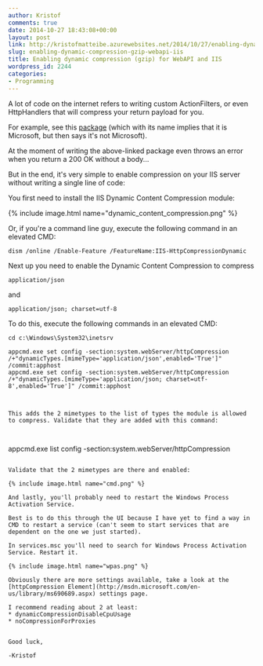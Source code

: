 ```yaml
---
author: Kristof
comments: true
date: 2014-10-27 18:43:08+00:00
layout: post
link: http://kristofmatteibe.azurewebsites.net/2014/10/27/enabling-dynamic-compression-gzip-webapi-iis/
slug: enabling-dynamic-compression-gzip-webapi-iis
title: Enabling dynamic compression (gzip) for WebAPI and IIS
wordpress_id: 2244
categories:
- Programming
---
```


A lot of code on the internet refers to writing custom ActionFilters, or even HttpHandlers that will compress your return payload for you.

For example, see this [package](https://github.com/azzlack/Microsoft.AspNet.WebApi.MessageHandlers.Compression/) (which with its name implies that it is Microsoft, but then says it's not Microsoft).

At the moment of writing the above-linked package even throws an error when you return a 200 OK without a body...

But in the end, it's very simple to enable compression on your IIS server without writing a single line of code:

You first need to install the IIS Dynamic Content Compression module:

{% include image.html name="dynamic_content_compression.png" %}

Or, if you're a command line guy, execute the following command in an elevated CMD:

    
```
dism /online /Enable-Feature /FeatureName:IIS-HttpCompressionDynamic
```


Next up you need to enable the Dynamic Content Compression to compress

    
```
application/json
```


and

```
application/json; charset=utf-8
```


To do this, execute the following commands in an elevated CMD:

```
cd c:\Windows\System32\inetsrv

appcmd.exe set config -section:system.webServer/httpCompression /+"dynamicTypes.[mimeType='application/json',enabled='True']" /commit:apphost
appcmd.exe set config -section:system.webServer/httpCompression /+"dynamicTypes.[mimeType='application/json; charset=utf-8',enabled='True']" /commit:apphost
    


This adds the 2 mimetypes to the list of types the module is allowed to compress. Validate that they are added with this command:

    
```
appcmd.exe list config -section:system.webServer/httpCompression
```

Validate that the 2 mimetypes are there and enabled:

{% include image.html name="cmd.png" %}

And lastly, you'll probably need to restart the Windows Process Activation Service.

Best is to do this through the UI because I have yet to find a way in CMD to restart a service (can't seem to start services that are dependent on the one we just started).

In services.msc you'll need to search for Windows Process Activation Service. Restart it.

{% include image.html name="wpas.png" %}

Obviously there are more settings available, take a look at the [httpCompression Element](http://msdn.microsoft.com/en-us/library/ms690689.aspx) settings page.

I recommend reading about 2 at least:
* dynamicCompressionDisableCpuUsage
* noCompressionForProxies


Good luck,

-Kristof
